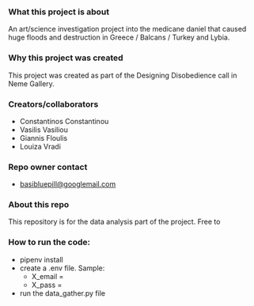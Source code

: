 ### What this project is about
An art/science investigation project into the medicane daniel that caused huge floods and destruction in Greece / Balcans / Turkey and Lybia. 
### Why this project was created 
This project was created as part of the Designing Disobedience call in Neme Gallery. 
### Creators/collaborators 
- Constantinos Constantinou 
- Vasilis Vasiliou
- Giannis Floulis 
- Louiza Vradi
### Repo owner contact   
- basibluepill@googlemail.com
### About this repo 
This repository is for the data analysis part of the project. Free to 
### How to run the code: 
- pipenv install 
- create a .env file. Sample: 
  - X_email = 
  - X_pass = 
- run the data_gather.py file 